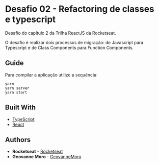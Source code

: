 # Desafio 02 - Refactoring de classes e typescript

Desafio do capítulo 2 da Trilha ReactJS da Rocketseat.

O desafio é realizar dois processos de migração: de Javascript para Typescript e de Class Components para Function Components.

## Guide
Para compilar a aplicação utilize a sequência: 
```
yarn
yarn server
yarn start
```

## Built With

* [TypeScript](https://www.typescriptlang.org/) 
* [React](https://reactjs.org//) 



## Authors

* **Rocketseat** - [Rocketseat](https://github.com/Rocketseat)
* **Geovanne Moro** - [GeovanneMoro](https://github.com/GeovanneMoro)

